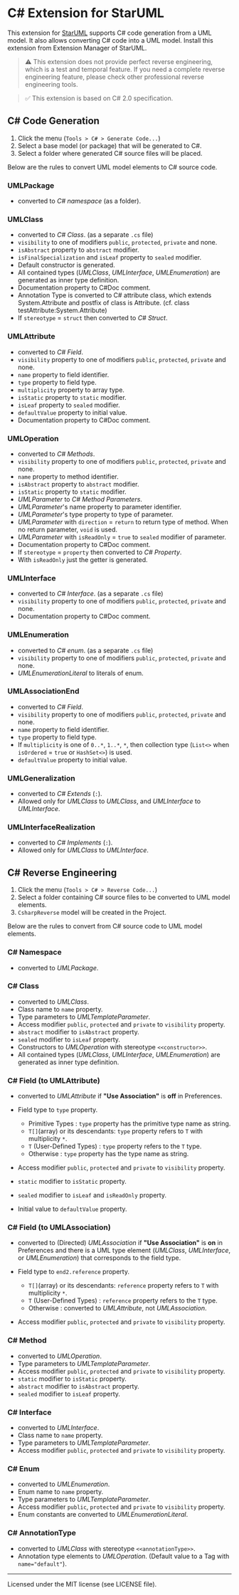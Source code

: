 # C# Extension for StarUML

This extension for [StarUML](https://staruml.io) supports C# code generation from a UML model. It also allows converting C# code into a UML model. Install this extension from Extension Manager of StarUML.

> :warning: This extension does not provide perfect reverse engineering, which is a test and temporal feature. If you need a complete reverse engineering feature, please check other professional reverse engineering tools.

> :white_check_mark: This extension is based on C# 2.0 specification.

## C# Code Generation

1. Click the menu (`Tools > C# > Generate Code...`)
2. Select a base model (or package) that will be generated to C#.
3. Select a folder where generated C# source files will be placed.

Below are the rules to convert UML model elements to C# source code.

### UMLPackage

- converted to _C# namespace_ (as a folder).

### UMLClass

- converted to _C# Class_. (as a separate `.cs` file)
- `visibility` to one of modifiers `public`, `protected`, `private` and none.
- `isAbstract` property to `abstract` modifier.
- `isFinalSpecialization` and `isLeaf` property to `sealed` modifier.
- Default constructor is generated.
- All contained types (_UMLClass_, _UMLInterface_, _UMLEnumeration_) are generated as inner type definition.
- Documentation property to C#Doc comment.
- Annotation Type is converted to C# attribute class, which extends System.Attribute and postfix of class is Attribute.
  (cf. class testAttribute:System.Attribute)
- If `stereotype` = `struct` then converted to _C# Struct_.

### UMLAttribute

- converted to _C# Field_.
- `visibility` property to one of modifiers `public`, `protected`, `private` and none.
- `name` property to field identifier.
- `type` property to field type.
- `multiplicity` property to array type.
- `isStatic` property to `static` modifier.
- `isLeaf` property to `sealed` modifier.
- `defaultValue` property to initial value.
- Documentation property to C#Doc comment.

### UMLOperation

- converted to _C# Methods_.
- `visibility` property to one of modifiers `public`, `protected`, `private` and none.
- `name` property to method identifier.
- `isAbstract` property to `abstract` modifier.
- `isStatic` property to `static` modifier.
- _UMLParameter_ to _C# Method Parameters_.
- _UMLParameter_'s name property to parameter identifier.
- _UMLParameter_'s type property to type of parameter.
- _UMLParameter_ with `direction` = `return` to return type of method. When no return parameter, `void` is used.
- _UMLParameter_ with `isReadOnly` = `true` to `sealed` modifier of parameter.
- Documentation property to C#Doc comment.
- If `stereotype` = `property` then converted to _C# Property_.
- With `isReadOnly` just the getter is generated.

### UMLInterface

- converted to _C# Interface_. (as a separate `.cs` file)
- `visibility` property to one of modifiers `public`, `protected`, `private` and none.
- Documentation property to C#Doc comment.

### UMLEnumeration

- converted to _C# enum_. (as a separate `.cs` file)
- `visibility` property to one of modifiers `public`, `protected`, `private` and none.
- _UMLEnumerationLiteral_ to literals of enum.

### UMLAssociationEnd

- converted to _C# Field_.
- `visibility` property to one of modifiers `public`, `protected`, `private` and none.
- `name` property to field identifier.
- `type` property to field type.
- If `multiplicity` is one of `0..*`, `1..*`, `*`, then collection type (`List<>` when `isOrdered` = `true` or `HashSet<>`) is used.
- `defaultValue` property to initial value.

### UMLGeneralization

- converted to _C# Extends_ (`:`).
- Allowed only for _UMLClass_ to _UMLClass_, and _UMLInterface_ to _UMLInterface_.

### UMLInterfaceRealization

- converted to _C# Implements_ (`:`).
- Allowed only for _UMLClass_ to _UMLInterface_.

## C# Reverse Engineering

1. Click the menu (`Tools > C# > Reverse Code...`)
2. Select a folder containing C# source files to be converted to UML model elements.
3. `CsharpReverse` model will be created in the Project.

Below are the rules to convert from C# source code to UML model elements.

### C# Namespace

- converted to _UMLPackage_.

### C# Class

- converted to _UMLClass_.
- Class name to `name` property.
- Type parameters to _UMLTemplateParameter_.
- Access modifier `public`, `protected` and `private` to `visibility` property.
- `abstract` modifier to `isAbstract` property.
- `sealed` modifier to `isLeaf` property.
- Constructors to _UMLOperation_ with stereotype `<<constructor>>`.
- All contained types (_UMLClass_, _UMLInterface_, _UMLEnumeration_) are generated as inner type definition.

### C# Field (to UMLAttribute)

- converted to _UMLAttribute_ if **"Use Association"** is **off** in Preferences.
- Field type to `type` property.

  - Primitive Types : `type` property has the primitive type name as string.
  - `T[]`(array) or its descendants: `type` property refers to `T` with multiplicity `*`.
  - `T` (User-Defined Types) : `type` property refers to the `T` type.
  - Otherwise : `type` property has the type name as string.

- Access modifier `public`, `protected` and `private` to `visibility` property.
- `static` modifier to `isStatic` property.
- `sealed` modifier to `isLeaf` and `isReadOnly` property.
- Initial value to `defaultValue` property.

### C# Field (to UMLAssociation)

- converted to (Directed) _UMLAssociation_ if **"Use Association"** is **on** in Preferences and there is a UML type element (_UMLClass_, _UMLInterface_, or _UMLEnumeration_) that corresponds to the field type.
- Field type to `end2.reference` property.

  - `T[]`(array) or its descendants: `reference` property refers to `T` with multiplicity `*`.
  - `T` (User-Defined Types) : `reference` property refers to the `T` type.
  - Otherwise : converted to _UMLAttribute_, not _UMLAssociation_.

- Access modifier `public`, `protected` and `private` to `visibility` property.

### C# Method

- converted to _UMLOperation_.
- Type parameters to _UMLTemplateParameter_.
- Access modifier `public`, `protected` and `private` to `visibility` property.
- `static` modifier to `isStatic` property.
- `abstract` modifier to `isAbstract` property.
- `sealed` modifier to `isLeaf` property.

### C# Interface

- converted to _UMLInterface_.
- Class name to `name` property.
- Type parameters to _UMLTemplateParameter_.
- Access modifier `public`, `protected` and `private` to `visibility` property.

### C# Enum

- converted to _UMLEnumeration_.
- Enum name to `name` property.
- Type parameters to _UMLTemplateParameter_.
- Access modifier `public`, `protected` and `private` to `visibility` property.
- Enum constants are converted to _UMLEnumerationLiteral_.

### C# AnnotationType

- converted to _UMLClass_ with stereotype `<<annotationType>>`.
- Annotation type elements to _UMLOperation_. (Default value to a Tag with `name="default"`).

---

Licensed under the MIT license (see LICENSE file).
